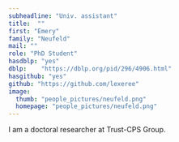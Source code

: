 ```yaml
---
subheadline: "Univ. assistant"
title:  ""
first: "Emery"
family: "Neufeld"
mail: ""
role: "PhD Student"
hasdblp: "yes"
dblp:    "https://dblp.org/pid/296/4906.html"
hasgithub: "yes"
github: "https://github.com/lexeree"
image:
  thumb: "people_pictures/neufeld.png"
  homepage: "people_pictures/neufeld.png"
---
```


<!--more-->

I am a doctoral researcher at Trust-CPS Group.
